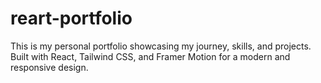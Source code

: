 # reart-portfolio
This is my personal portfolio showcasing my journey, skills, and projects. Built with React, Tailwind CSS, and Framer Motion for a modern and responsive design.
